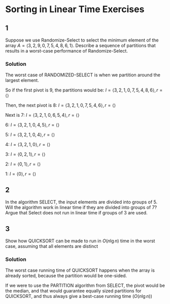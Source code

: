 # Sorting in Linear Time Exercises

## 1

Suppose we use Randomize-Select to select the minimum element of the array $A = \langle 3, 2, 9, 0, 7, 5, 4, 8, 6, 1\rangle$. Describe a sequence of partitions that results in a worst-case performance of Randomize-Select.

### Solution

The worst case of RANDOMIZED-SELECT is when we partition around the largest element.

So if the first pivot is 9, the partitions would be:
$l = \langle 3, 2, 1, 0, 7, 5, 4, 8, 6\rangle, r = \langle\rangle$

Then, the next pivot is 8:
$l = \langle 3, 2, 1, 0, 7, 5, 4, 6\rangle, r = \langle\rangle$

Next is 7:
$l = \langle 3, 2, 1, 0, 6, 5, 4\rangle, r = \langle\rangle$

6:
$l = \langle 3, 2, 1, 0, 4, 5\rangle, r = \langle\rangle$

5:
$l = \langle 3, 2, 1, 0, 4\rangle, r = \langle\rangle$

4:
$l = \langle 3, 2, 1, 0\rangle, r = \langle\rangle$

3:
$l = \langle 0, 2, 1\rangle, r = \langle\rangle$

2:
$l = \langle 0, 1\rangle, r = \langle\rangle$

1: $l = \langle 0\rangle, r = \langle\rangle$

## 2

In the algorithm SELECT, the input elements are divided into groups of 5. Will the algorithm work in linear time if they are divided into groups of 7? Argue that Select does not run in linear time if groups of 3 are used.

## 3

Show how QUICKSORT can be made to run in $O(n\lg n)$ time in the worst case, assuming that all elements are distinct

### Solution

The worst case running time of QUICKSORT happens when the array is already sorted, because the partition would be one-sided.

If we were to use the PARTITION algorithm from SELECT, the pivot would be the median, and that would guarantee equally sized partitions for QUICKSORT, and thus always give a best-case running time ($O(n\lg n)$)